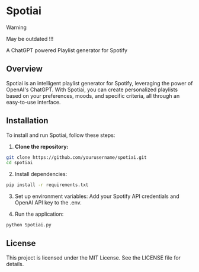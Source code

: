 # Spotiai

> [!WARNING]  
> May be outdated !!!

A ChatGPT powered Playlist generator for Spotify

## Overview
Spotiai is an intelligent playlist generator for Spotify, leveraging the power of OpenAI's ChatGPT. With Spotiai, you can create personalized playlists based on your preferences, moods, and specific criteria, all through an easy-to-use interface.

## Installation
To install and run Spotiai, follow these steps:

1. **Clone the repository:**
```bash
git clone https://github.com/yourusername/spotiai.git
cd spotiai
```
2. Install dependencies:

```bash
pip install -r requirements.txt
```

3. Set up environment variables:
Add your Spotify API credentials and OpenAI API key to the .env.

4. Run the application:
```bash
python Spotiai.py
```

## License

This project is licensed under the MIT License. See the LICENSE file for details.
